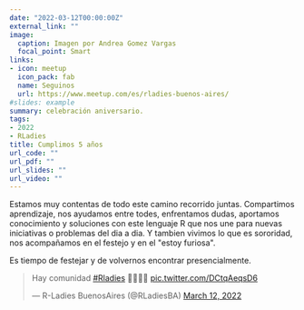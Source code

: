 ```yaml
---
date: "2022-03-12T00:00:00Z"
external_link: ""
image:
  caption: Imagen por Andrea Gomez Vargas
  focal_point: Smart
links:
- icon: meetup
  icon_pack: fab
  name: Seguinos
  url: https://www.meetup.com/es/rladies-buenos-aires/
#slides: example
summary: celebración aniversario.
tags:
- 2022
- RLadies
title: Cumplimos 5 años
url_code: ""
url_pdf: ""
url_slides: ""
url_video: ""
---
```



Estamos muy contentas de todo este camino recorrido juntas.
Compartimos aprendizaje, nos ayudamos entre todes, enfrentamos dudas, aportamos conocimiento y soluciones con este lenguaje R que nos une para nuevas iniciativas o problemas del dia a dia. Y tambien vivimos lo que es sororidad, nos acompañamos en el festejo y en el "estoy furiosa".

Es tiempo de festejar y de volvernos encontrar presencialmente.

<blockquote class="twitter-tweet"><p lang="es" dir="ltr">Hay comunidad <a href="https://twitter.com/hashtag/Rladies?src=hash&amp;ref_src=twsrc%5Etfw">#Rladies</a> 🥳💜💜💜 <a href="https://t.co/DCtqAeqsD6">pic.twitter.com/DCtqAeqsD6</a></p>&mdash; R-Ladies BuenosAires (@RLadiesBA) <a href="https://twitter.com/RLadiesBA/status/1502763807000735759?ref_src=twsrc%5Etfw">March 12, 2022</a></blockquote> <script async src="https://platform.twitter.com/widgets.js" charset="utf-8"></script> 